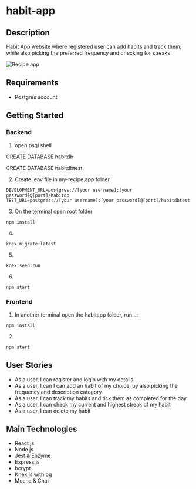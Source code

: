 # habit-app

## Description
Habit App website where registered user can add habits and track them; while also picking the preferred frequency and checking for streaks

![Recipe app](./habit.gif)

## Requirements

* Postgres account
## Getting Started
### Backend 
1. open psql shell

CREATE DATABASE habitdb

CREATE DATABASE habitdbtest

2. Create .env file in my-recipe.app folder 
```
DEVELOPMENT_URL=postgres://[your username]:[your password]@[port]/habitdb
TEST_URL=postgres://[your username]:[your password]@[port]/habitdbtest
```

3. On the terminal open root folder
```
npm install
```
4. 
```
knex migrate:latest
```
5. 
```
knex seed:run
```
6. 
```
npm start
```
### Frontend 
1. In another terminal open the habitapp folder, run...: 
```
npm install
```
2. 
```
npm start
```

## User Stories 
* As a user, I can register and login with my details 
* As a user, I can I can add an habit of my choice, by also picking the frequency and description category
* As a user, I can track my habits and tick them as completed for the day
* As a user, I can check my current and highest streak of my habit 
* As a user, I can delete my habit

## Main Technologies
* React js
* Node.js
* Jest & Enzyme
* Express.js
* bcrypt 
* Knex.js with pg 
* Mocha & Chai












